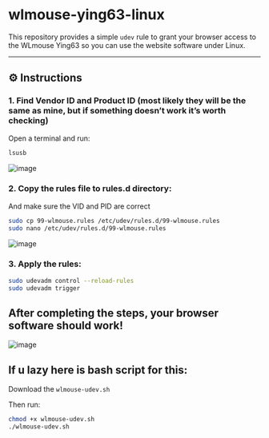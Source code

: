 # wlmouse-ying63-linux
This repository provides a simple `udev` rule to grant your browser access to the WLmouse Ying63 so you can use the website software under Linux.

---

## ⚙️ Instructions

### 1. Find Vendor ID and Product ID (most likely they will be the same as mine, but if something doesn’t work it’s worth checking)

Open a terminal and run:

```bash
lsusb
```
![image](https://github.com/user-attachments/assets/31ffdb0a-60ee-49ca-87e4-7b5a62ceecda)
### 2. Copy the rules file to rules.d directory:

And make sure the VID and PID are correct
```bash
sudo cp 99-wlmouse.rules /etc/udev/rules.d/99-wlmouse.rules
sudo nano /etc/udev/rules.d/99-wlmouse.rules
```
![image](https://github.com/user-attachments/assets/1bb1b206-0959-45b1-8a19-8f61b6ebc3ac)


### 3. Apply the rules:

```bash
sudo udevadm control --reload-rules
sudo udevadm trigger
```

## After completing the steps, your browser software should work!

![image](https://github.com/user-attachments/assets/22417153-272a-4846-93cf-3eaeb0179c29)

## If u lazy here is bash script for this:

Download the `wlmouse-udev.sh`

Then run:
```bash
chmod +x wlmouse-udev.sh
./wlmouse-udev.sh
```


